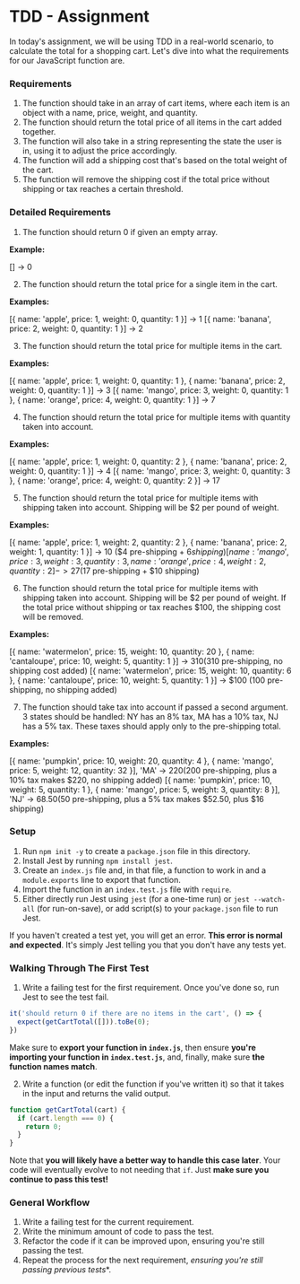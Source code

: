 # TDD - Assignment

In today's assignment, we will be using TDD in a real-world scenario, to calculate the total for a shopping cart. Let's dive into what the requirements for our JavaScript function are.

### Requirements

1. The function should take in an array of cart items, where each item is an object with a name, price, weight, and quantity.
2. The function should return the total price of all items in the cart added together.
3. The function will also take in a string representing the state the user is in, using it to adjust the price accordingly.
4. The function will add a shipping cost that's based on the total weight of the cart.
5. The function will remove the shipping cost if the total price without shipping or tax reaches a certain threshold.

### Detailed Requirements

1. The function should return 0 if given an empty array.

**Example:**

[] -> 0

2. The function should return the total price for a single item in the cart.

**Examples:**

[{ name: 'apple', price: 1, weight: 0, quantity: 1 }] -> 1
[{ name: 'banana', price: 2, weight: 0, quantity: 1 }] -> 2

3. The function should return the total price for multiple items in the cart.

**Examples:**

[{ name: 'apple', price: 1, weight: 0, quantity: 1 }, { name: 'banana', price: 2, weight: 0, quantity: 1 }] -> 3
[{ name: 'mango', price: 3, weight: 0, quantity: 1 }, { name: 'orange', price: 4, weight: 0, quantity: 1 }] -> 7

4. The function should return the total price for multiple items with quantity taken into account.

**Examples:**

[{ name: 'apple', price: 1, weight: 0, quantity: 2 }, { name: 'banana', price: 2, weight: 0, quantity: 1 }] -> 4
[{ name: 'mango', price: 3, weight: 0, quantity: 3 }, { name: 'orange', price: 4, weight: 0, quantity: 2 }] -> 17

5. The function should return the total price for multiple items with shipping taken into account. Shipping will be $2 per pound of weight.

**Examples:**

[{ name: 'apple', price: 1, weight: 2, quantity: 2 }, { name: 'banana', price: 2, weight: 1, quantity: 1 }] -> 10 ($4 pre-shipping + $6 shipping)
[{ name: 'mango', price: 3, weight: 3, quantity: 3 }, { name: 'orange', price: 4, weight: 2, quantity: 2 }] -> 27 ($17 pre-shipping + $10 shipping)

6. The function should return the total price for multiple items with shipping taken into account. Shipping will be $2 per pound of weight. If the total price without shipping or tax reaches $100, the shipping cost will be removed.

**Examples:**

[{ name: 'watermelon', price: 15, weight: 10, quantity: 20 }, { name: 'cantaloupe', price: 10, weight: 5, quantity: 1 }] -> $310 ($310 pre-shipping, no shipping cost added)
[{ name: 'watermelon', price: 15, weight: 10, quantity: 6 }, { name: 'cantaloupe', price: 10, weight: 5, quantity: 1 }] -> $100 (100 pre-shipping, no shipping added)

7. The function should take tax into account if passed a second argument. 3 states should be handled: NY has an 8% tax, MA has a 10% tax, NJ has a 5% tax. These taxes should apply only to the pre-shipping total.

**Examples:**

[{ name: 'pumpkin', price: 10, weight: 20, quantity: 4 }, { name: 'mango', price: 5, weight: 12, quantity: 32 }], 'MA' -> $220 ($200 pre-shipping, plus a 10% tax makes $220, no shipping added)
[{ name: 'pumpkin', price: 10, weight: 5, quantity: 1 }, { name: 'mango', price: 5, weight: 3, quantity: 8 }], 'NJ' -> $68.50 ($50 pre-shipping, plus a 5% tax makes $52.50, plus $16 shipping)

### Setup

1. Run `npm init -y` to create a `package.json` file in this directory.
2. Install Jest by running `npm install jest`.
3. Create an `index.js` file and, in that file, a function to work in and a `module.exports` line to export that function.
4. Import the function in an `index.test.js` file with `require`.
5. Either directly run Jest using `jest` (for a one-time run) or `jest --watch-all` (for run-on-save), or add script(s) to your `package.json` file to run Jest.

If you haven't created a test yet, you will get an error. **This error is normal and expected**. It's simply Jest telling you that you don't have any tests yet.


### Walking Through The First Test

1. Write a failing test for the first requirement. Once you've done so, run Jest to see the test fail.

```javascript
it('should return 0 if there are no items in the cart', () => {
  expect(getCartTotal([])).toBe(0);
})
```

Make sure to **export your function in `index.js`**, then ensure **you're importing your function in `index.test.js`**, and, finally, make sure **the function names match**.

2. Write a function (or edit the function if you've written it) so that it takes in the input and returns the valid output.

``` javascript
function getCartTotal(cart) {
  if (cart.length === 0) {
    return 0;
  }
}
```

Note that **you will likely have a better way to handle this case later**. Your code will eventually evolve to not needing that `if`. Just **make sure you continue to pass this test!**

### General Workflow

1. Write a failing test for the current requirement.
2. Write the minimum amount of code to pass the test.
3. Refactor the code if it can be improved upon, ensuring you're still passing the test.
4. Repeat the process for the next requirement, *ensuring you're still passing previous tests**.
